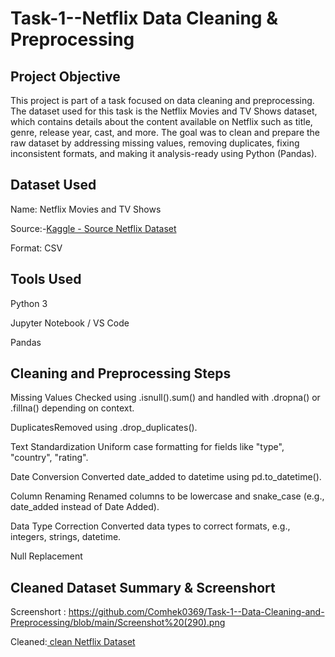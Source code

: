 # Task-1--Netflix Data Cleaning & Preprocessing
## Project Objective
This project is part of a task focused on data cleaning and preprocessing. The dataset used for this task is the Netflix Movies and TV Shows dataset, which contains details about the content available on Netflix such as title, genre, release year, cast, and more.
The goal was to clean and prepare the raw dataset by addressing missing values, removing duplicates, fixing inconsistent formats, and making it analysis-ready using Python (Pandas).
## Dataset Used 
Name: Netflix Movies and TV Shows

Source:-<a href= "https://github.com/Comhek0369/Task-1--Data-Cleaning-and-Preprocessing/blob/main/netflix_dataset.csv">Kaggle - Source Netflix Dataset</a>

Format: CSV
## Tools Used
Python 3

Jupyter Notebook / VS Code

Pandas
## Cleaning and Preprocessing Steps
Missing Values	Checked using .isnull().sum() and handled with .dropna() or .fillna() depending on context.

DuplicatesRemoved using .drop_duplicates().

Text Standardization	Uniform case formatting for fields like "type", "country", "rating".

Date Conversion	Converted date_added to datetime using pd.to_datetime().

Column Renaming	Renamed columns to be lowercase and snake_case (e.g., date_added instead of Date Added).

Data Type Correction	Converted data types to correct formats, e.g., integers, strings, datetime.

Null Replacement
## Cleaned Dataset Summary & Screenshort
Screenshort : https://github.com/Comhek0369/Task-1--Data-Cleaning-and-Preprocessing/blob/main/Screenshot%20(290).png

Cleaned:<a href= "https://github.com/Comhek0369/Task-1--Data-Cleaning-and-Preprocessing/blob/main/Cleaned_Netflix_dataset.csv"> clean Netflix Dataset</a>
